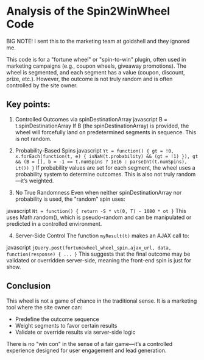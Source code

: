 # Analysis of the Spin2WinWheel Code
BIG NOTE! I sent this to the marketing team at goldshell and they ignored me. 

This code is for a "fortune wheel" or "spin-to-win" plugin, often used in marketing campaigns (e.g., coupon wheels, giveaway promotions). The wheel is segmented, and each segment has a value (coupon, discount, prize, etc.). However, the outcome is not truly random and is often controlled by the site owner.

## Key points:
1. Controlled Outcomes via spinDestinationArray
javascript
B = t.spinDestinationArray
If B (the spinDestinationArray) is provided, the wheel will forcefully land on predetermined segments in sequence. This is not random.

2. Probability-Based Spins
javascript
`Yt = function() {
  gt = !0,
  x.forEach(function(t, e) {
    isNaN(t.probability) && (gt = !1)
  }),
  gt && (B = [], b = -1 == t.numSpins ? 1e16 : parseInt(t.numSpins), Lt())
}`
If probability values are set for each segment, the wheel uses a probability system to determine outcomes. This is also not truly random—it’s weighted.

3. No True Randomness
Even when neither spinDestinationArray nor probability is used, the "random" spin uses:

javascript
`Nt = function() {
  return -S * vt(0, T) - 1080 * ot
}`
This uses Math.random(), which is pseudo-random and can be manipulated or predicted in a controlled environment.

4. Server-Side Control
The function `myResult(t)` makes an AJAX call to:

javascript
`jQuery.post(fortunewheel_wheel_spin.ajax_url, data, function(response) { ... }`
This suggests that the final outcome may be validated or overridden server-side, meaning the front-end spin is just for show.

## Conclusion
This wheel is not a game of chance in the traditional sense. It is a marketing tool where the site owner can:
- Predefine the outcome sequence
- Weight segments to favor certain results
- Validate or override results via server-side logic

There is no "win con" in the sense of a fair game—it’s a controlled experience designed for user engagement and lead generation.
